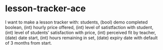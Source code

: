 # lesson-tracker-ace
 I want to make a lesson tracker with:  students, (bool) demo completed boolean,  (int) hourly price offered, (int) level of satistfaction with student,  (int) level of students' satisfaction with price, (int) perceived fit by teacher,  (date) date start, (int) hours remaining in set,  (date) expiry date with default of 3 months from start.
